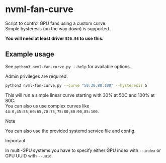 # nvml-fan-curve

Script to control GPU fans using a custom curve.  
Simple hysteresis (on the way down) is supported.

**You will need at least driver `520.56` to use this.**

## Example usage

See `python3 nvml-fan-curve.py --help` for available options.

Admin privileges are required.

```bash
python3 nvml-fan-curve.py --curve "50:30,80:100" --hysteresis 5
```

This will run a simple linear curve starting with 30% at 50C and 100% at 80C.  
You can also us use complex curves like `44:0,45:55,60:65,70:75,75:80,80:90,85:100`.

> [!NOTE]
> You can also use the provided systemd service file and config.

> [!IMPORTANT]
> In multi-GPU systems you have to specify either GPU index with `--index` or GPU UUID with `--uuid`.
